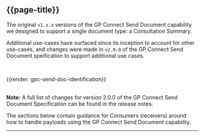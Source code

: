 ## {{page-title}}

The original `v1.x.x` versions of the GP Connect Send Document capability we designed to support a single document type: a Consultation Summary.

Additional use-cases have surfaced since its inception to account for other use-cases, and changes were made in `v2.0.0` of the GP Connect Send Document speification to support additional use cases.

<br />

{{render: gpc-send-doc-identification}}

<br />

<div class="nhsd-a-box nhsd-a-box--bg-light-blue nhsd-!t-margin-bottom-6 nhsd-t-body">
    <strong>Note:</strong> A full list of changes for version 2.0.0 of the GP Connect Send Document Specification can be found in the release notes.
</div>

The sections below contain guidance for Consumers (receivers) around how to handle payloads using the GP Connect Send Document capability.

---